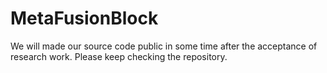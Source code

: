 # MetaFusionBlock

We will made our source code public in some time after the acceptance of research work. Please keep checking the repository.
